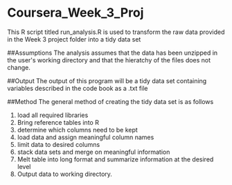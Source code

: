 # Coursera_Week_3_Proj

This R script titled run_analysis.R is used to transform the raw data provided in the Week 3 project folder into a tidy data set

##Assumptions
The analysis assumes that the data has been unzipped in the user's working directory and that the hieratchy of the files does
not change.

##Output
The output of this program will be a tidy data set containing variables described in the code book as a .txt file

##Method
The general method of creating the tidy data set is as follows
1) load all required libraries
2) Bring reference tables into R
3) determine which columns need to be kept
4) load data and assign meaningful column names
5) limit data to desired columns
6) stack data sets and merge on meaningful information
7) Melt table into long format and summarize information at the desired level
8) Output data to working directory.
